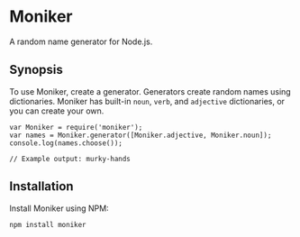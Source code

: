 # Moniker #

A random name generator for Node.js.

## Synopsis ##

To use Moniker, create a generator. Generators create random names
using dictionaries. Moniker has built-in `noun`, `verb`, and
`adjective` dictionaries, or you can create your own.

    var Moniker = require('moniker');
    var names = Moniker.generator([Moniker.adjective, Moniker.noun]);
    console.log(names.choose());

    // Example output: murky-hands

## Installation ##

Install Moniker using NPM:

    npm install moniker

